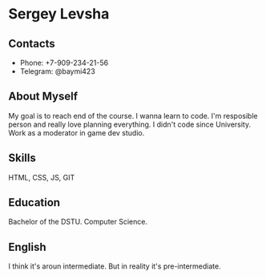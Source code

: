 <!-- Имя и фамилия
Контакты для связи
Краткая информация о себе (ваша цель и приоритеты, подчеркните свои сильные стороны, расскажите о своём опыте работы, если опыта работы нет, расскажите о своём стремлении учиться и узнавать новое)
Навыки (языки программирования, фреймворки, методологии, системы контроля версий и инструменты разработки, которыми вы владеете)
Примеры кода
Опыт работы. Junior Dev может перечислить учебные проекты с указанием использованных навыков и ссылками на исходный код.
Образование (включая пройденные курсы и тренинги)
Английский язык (уровень английского языка, если была языковая практика, расскажите о ней) -->
# Sergey Levsha
## Contacts 
- Phone: +7-909-234-21-56
- Telegram: @baymi423
## About Myself
My goal is to reach end of the course. I wanna learn to code. I'm resposible person and really love planning everything. I didn't code since University. Work as a moderator in game dev studio.
## Skills 
HTML, CSS, JS, GIT
## Education
Bachelor of the DSTU. Computer Science.
## English
I think it's aroun intermediate. But in reality it's pre-intermediate.
